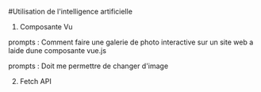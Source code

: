 #Utilisation de l'intelligence artificielle

1. Composante Vu

prompts : Comment faire une galerie de photo interactive sur un site web a laide dune composante vue.js

prompts : Doit me permettre de changer d'image

2. Fetch API


